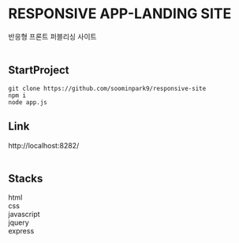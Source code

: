 # RESPONSIVE APP-LANDING SITE

반응형 프론트 퍼블리싱 사이트
<br><br>

## StartProject

```
git clone https://github.com/soominpark9/responsive-site
npm i
node app.js
```

## Link

http://localhost:8282/<br>
<br>

## Stacks
html<br>
css<br>
javascript<br>
jquery<br>
express<br>
